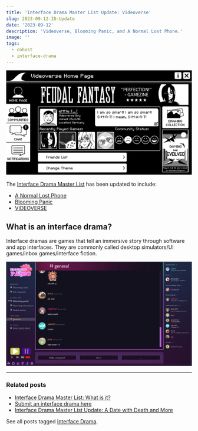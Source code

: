 ```yaml
---
title: 'Interface Drama Master List Update: Videoverse'
slug: 2023-09-12-ID-Update
date: '2023-09-12'
description: 'Videoverse, Blooming Panic, and A Normal Lost Phone.'
image: ''
tags:
  - cohost
  - interface-drama
---
```


![A black and white screenshot of the video game Videoverse.](videoverse.png)

The [Interface Drama Master List](https://illuminesce.net/interface-drama) has been updated to include:

* [A Normal Lost Phone](https://dearvillagers.itch.io/a-normal-lost-phone)
* [Blooming Panic](https://robobarbie.itch.io/blooming-panic)
* [VIDEOVERSE](https://store.steampowered.com/app/2079180/VIDEOVERSE/)

## What is an interface drama?

Interface dramas are games that tell an immersive story through software and app interfaces. They are commonly called desktop simulators/UI games/inbox games/interface fiction.

![A screenshot of the interface drama, Blooming Panic.](blooming.png)

---

### Related posts

* [Interface Drama Master List: What is it?](/blog/posts/2023-08-15-Interface-Drama-Master-List/)
* [Submit an interface drama here](https://forms.gle/NKXv94fuBjSoZ9pv6)
* [Interface Drama Master List Update: A Date with Death and More](/blog/posts/2024-01-21-Interface-Drama-Master-List-Update/)

See all posts tagged [Interface Drama](/tags/interface-drama/).

